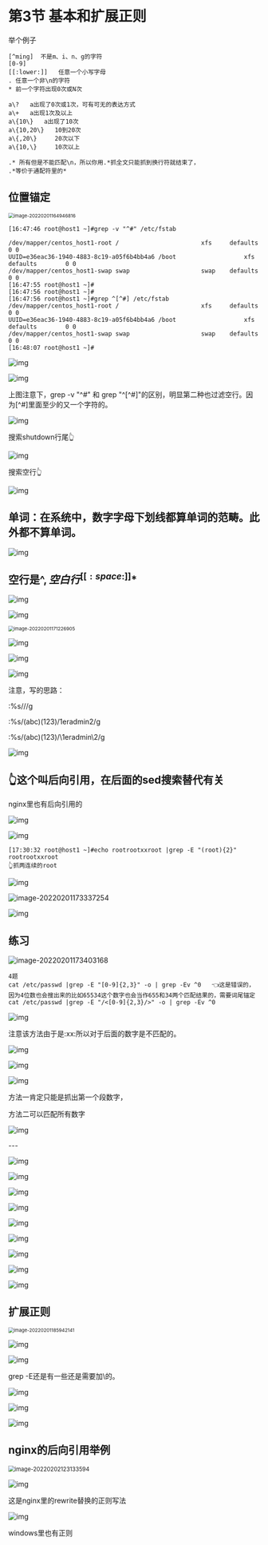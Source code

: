 # 第3节 基本和扩展正则



举个例子

```
[^ming]  不是m、i、n、g的字符
[0-9]
[[:lower:]]   任意一个小写字母
. 任意一个非\n的字符
* 前一个字符出现0次或N次

a\?   a出现了0次或1次，可有可无的表达方式
a\+   a出现1次及以上
a\{10\}   a出现了10次
a\{10,20\}   10到20次
a\{,20\}     20次以下
a\{10,\}     10次以上

.* 所有但是不能匹配\n，所以你用.*抓全文只能抓到换行符就结束了，
.*等价于通配符里的*

```



## 位置锚定

<img src="3-基本和扩展正则.assets/image-20220201164946816.png" alt="image-20220201164946816" style="zoom:67%;" /> 

```
[16:47:46 root@host1 ~]#grep -v "^#" /etc/fstab

/dev/mapper/centos_host1-root /                       xfs     defaults        0 0
UUID=e36eac36-1940-4883-8c19-a05f6b4bb4a6 /boot                   xfs     defaults        0 0
/dev/mapper/centos_host1-swap swap                    swap    defaults        0 0
[16:47:55 root@host1 ~]#
[16:47:56 root@host1 ~]#
[16:47:56 root@host1 ~]#grep ^[^#] /etc/fstab
/dev/mapper/centos_host1-root /                       xfs     defaults        0 0
UUID=e36eac36-1940-4883-8c19-a05f6b4bb4a6 /boot                   xfs     defaults        0 0
/dev/mapper/centos_host1-swap swap                    swap    defaults        0 0
[16:48:07 root@host1 ~]#

```

![img](3-基本和扩展正则.assets/clip_image006.jpg)

![img](3-基本和扩展正则.assets/clip_image008.jpg)

上图注意下，grep -v "^#" 和 grep "^\[^#\]"的区别，明显第二种也过滤空行。因为\[^#]里面至少的又一个字符的。

![img](3-基本和扩展正则.assets/clip_image010.jpg)

搜索shutdown行尾👆

![img](3-基本和扩展正则.assets/clip_image012.jpg)

搜索空行👆

![img](3-基本和扩展正则.assets/clip_image014.jpg)

 



## 单词：在系统中，数字字母下划线都算单词的范畴。此外都不算单词。

![img](3-基本和扩展正则.assets/clip_image016.jpg)

## 空行是^$,空白行^[[:space:]]*$

![img](3-基本和扩展正则.assets/clip_image018.jpg)

![img](3-基本和扩展正则.assets/clip_image020.jpg)

 

 <img src="3-基本和扩展正则.assets/image-20220201171226905.png" alt="image-20220201171226905" style="zoom: 67%;" />

![img](3-基本和扩展正则.assets/clip_image024.jpg)

![img](3-基本和扩展正则.assets/clip_image026.jpg)

![img](3-基本和扩展正则.assets/clip_image028.jpg)

注意，写的思路：

:%s///g

:%s/(abc)(123)/1eradmin2/g

:%s/\(abc\)\(123\)/\1eradmin\2/g

 

![img](3-基本和扩展正则.assets/clip_image030.jpg)

## 👆这个叫后向引用，在后面的sed搜索替代有关

nginx里也有后向引用的

![img](3-基本和扩展正则.assets/clip_image032.jpg)

 

![img](3-基本和扩展正则.assets/clip_image034.jpg)

```
[17:30:32 root@host1 ~]#echo rootrootxxroot |grep -E "(root){2}"
rootrootxxroot
👆抓两连续的root
```



![img](3-基本和扩展正则.assets/clip_image036.jpg)

 

![image-20220201173337254](3-基本和扩展正则.assets/image-20220201173337254.png)

![img](3-基本和扩展正则.assets/clip_image040.jpg)



## 练习

![image-20220201173403168](3-基本和扩展正则.assets/image-20220201173403168.png)

```
4题
cat /etc/passwd |grep -E "[0-9]{2,3}" -o | grep -Ev ^0   👈这是错误的，因为4位数也会搜出来的比如65534这个数字也会当作655和34两个匹配结果的，需要词尾锚定
cat /etc/passwd |grep -E "/<[0-9]{2,3}/>" -o | grep -Ev ^0
```

![img](3-基本和扩展正则.assets/clip_image044.jpg)

注意该方法由于是:xx:所以对于后面的数字是不匹配的。

![img](3-基本和扩展正则.assets/clip_image046.jpg)

 

![img](3-基本和扩展正则.assets/clip_image048.jpg)

![img](3-基本和扩展正则.assets/clip_image050.jpg)

方法一肯定只能是抓出第一个段数字，

方法二可以匹配所有数字

![img](3-基本和扩展正则.assets/clip_image052.jpg)

 

\---

 

![img](3-基本和扩展正则.assets/clip_image054.jpg)

 

![img](3-基本和扩展正则.assets/clip_image056.jpg)

![img](3-基本和扩展正则.assets/clip_image058.jpg)

![img](3-基本和扩展正则.assets/clip_image060.jpg)

![img](3-基本和扩展正则.assets/clip_image062.jpg)

 

 

![img](3-基本和扩展正则.assets/clip_image064.jpg)

![img](3-基本和扩展正则.assets/clip_image066.jpg)

![img](3-基本和扩展正则.assets/clip_image068.jpg)

![img](3-基本和扩展正则.assets/clip_image070.jpg)

##  扩展正则

<img src="3-基本和扩展正则.assets/image-20220201185942141.png" alt="image-20220201185942141" style="zoom:67%;" /> 



![img](3-基本和扩展正则.assets/clip_image074.jpg)

![img](3-基本和扩展正则.assets/clip_image076.jpg)

grep -E还是有一些还是需要加\的。

![img](3-基本和扩展正则.assets/clip_image078.jpg)

![img](3-基本和扩展正则.assets/clip_image080.jpg)

![img](3-基本和扩展正则.assets/clip_image082.jpg)

##  nginx的后向引用举例

<img src="3-基本和扩展正则.assets/image-20220202123133594.png" alt="image-20220202123133594" style="zoom:80%;" /> 

![img](3-基本和扩展正则.assets/clip_image002.jpg)

这是nginx里的rewrite替换的正则写法

 

 

![img](3-基本和扩展正则.assets/clip_image004-16437771516571.jpg)

windows里也有正则
